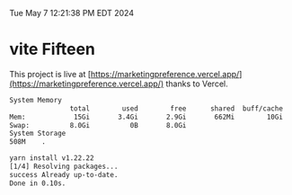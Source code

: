 Tue May  7 12:21:38 PM EDT 2024

# vite Fifteen


This project is live at [https://marketingpreference.vercel.app/](https://marketingpreference.vercel.app/) thanks to Vercel.

```bash
System Memory
               total        used        free      shared  buff/cache   available
Mem:            15Gi       3.4Gi       2.9Gi       662Mi        10Gi        11Gi
Swap:          8.0Gi          0B       8.0Gi
System Storage
508M	.
```
```bash
yarn install v1.22.22
[1/4] Resolving packages...
success Already up-to-date.
Done in 0.10s.
```
